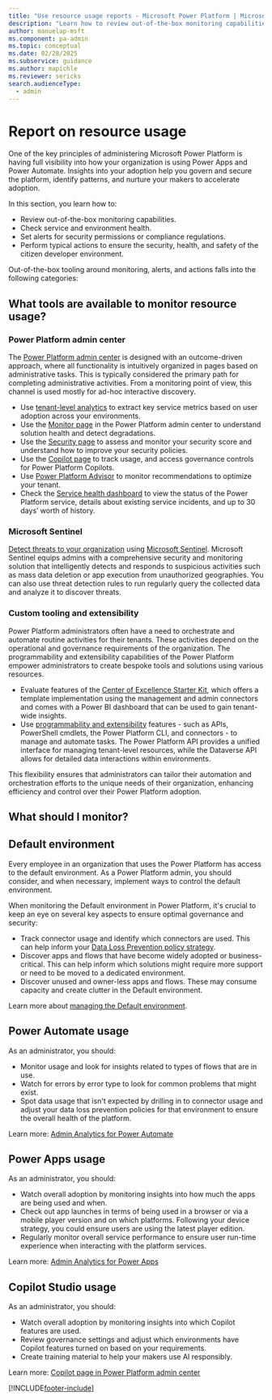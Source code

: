 ```yaml
---
title: "Use resource usage reports - Microsoft Power Platform | MicrosoftDocs"
description: "Learn how to review out-of-the-box monitoring capabilities, check service and environment health, set alerts on security permissions or compliance regulations, and perform typical actions to ensure a secure, healthy, and safe citizen developer environment."
author: manuelap-msft
ms.component: pa-admin
ms.topic: conceptual
ms.date: 02/28/2025
ms.subservice: guidance
ms.author: mapichle
ms.reviewer: sericks
search.audienceType: 
  - admin
---
```


# Report on resource usage

One of the key principles of administering Microsoft Power Platform is having full visibility into how your organization is using Power Apps and Power Automate. Insights into your adoption help you govern and secure the platform, identify patterns, and nurture your makers to accelerate adoption.

In this section, you learn how to:

- Review out-of-the-box monitoring capabilities.
- Check service and environment health.
- Set alerts for security permissions or compliance regulations.
- Perform typical actions to ensure the security, health, and safety of the citizen developer environment.

Out-of-the-box tooling around monitoring, alerts, and actions falls into the following categories:

## What tools are available to monitor resource usage?

### Power Platform admin center

The [Power Platform admin center](/power-platform/admin/new-admin-center) is designed with an outcome-driven approach, where all functionality is intuitively organized in pages based on administrative tasks. This is typically considered the primary path for completing administrative activities. From a monitoring point of view, this channel is used mostly for ad-hoc interactive discovery.

- Use [tenant-level analytics](/power-platform/admin/tenant-level-analytics) to extract key service metrics based on user adoption across your environments.
- Use the [Monitor page](/power-platform/admin/monitoring/monitoring-overview) in the Power Platform admin center to understand solution health and detect degradations.
- Use the [Security page](/power-platform/admin/security/security-overview) to assess and monitor your security score and understand how to improve your security policies.
- Use the [Copilot page](/power-platform/admin/copilot/copilot-hub) to track usage, and access governance controls for Power Platform Copilots.
- Use [Power Platform Advisor](/power-platform/admin/power-platform-advisor) to monitor recommendations to optimize your tenant.
- Check the [Service health dashboard](/power-platform/admin/check-online-service-health) to view the status of the Power Platform service, details about existing service incidents, and up to 30 days’ worth of history.

### Microsoft Sentinel

[Detect threats to your organization](threat-detection.md) using [Microsoft Sentinel](/azure/sentinel/business-applications/solution-overview). Microsoft Sentinel equips admins with a comprehensive security and monitoring solution that intelligently detects and responds to suspicious activities such as mass data deletion or app execution from unauthorized geographies. You can also use threat detection rules to run regularly query the collected data and analyze it to discover threats.

### Custom tooling and extensibility

Power Platform administrators often have a need to orchestrate and automate routine activities for their tenants. These activities depend on the operational and governance requirements of the organization. The programmability and extensibility capabilities of the Power Platform empower administrators to create bespoke tools and solutions using various resources.

- Evaluate features of the [Center of Excellence Starter Kit](../coe/starter-kit.md), which offers a template implementation using the management and admin connectors and comes with a Power BI dashboard that can be used to gain tenant-wide insights.
- Use [programmability and extensibility](/power-platform/admin/programmability-extensibility-overview) features - such as APIs, PowerShell cmdlets, the Power Platform CLI, and connectors - to manage and automate tasks. The Power Platform API provides a unified interface for managing tenant-level resources, while the Dataverse API allows for detailed data interactions within environments.

This flexibility ensures that administrators can tailor their automation and orchestration efforts to the unique needs of their organization, enhancing efficiency and control over their Power Platform adoption.

## What should I monitor?

## Default environment

Every employee in an organization that uses the Power Platform has access to the default environment. As a Power Platform admin, you should consider, and when necessary, implement ways to control the default environment.

When monitoring the Default environment in Power Platform, it's crucial to keep an eye on several key aspects to ensure optimal governance and security:

- Track connector usage and identify which connectors are used. This can help inform your [Data Loss Prevention policy strategy](dlp-strategy.md).
- Discover apps and flows that have become widely adopted or business-critical. This can help inform which solutions might require more support or need to be moved to a dedicated environment.
- Discover unused and owner-less apps and flows. These may consume capacity and create clutter in the Default environment.

Learn more about [managing the Default environment](manage-default-environment.md).

## Power Automate usage

As an administrator, you should:

- Monitor usage and look for insights related to types of flows that are in use.
- Watch for errors by error type to look for common problems that might exist.
- Spot data usage that isn't expected by drilling in to connector usage and adjust your data loss prevention policies for that environment to ensure the overall health of the platform.

Learn more: [Admin Analytics for Power Automate](../../admin/analytics-flow.md)

## Power Apps usage

As an administrator, you should:

- Watch overall adoption by monitoring insights into how much the apps are being used and when.
- Check out app launches in terms of being used in a browser or via a mobile player version and on which platforms. Following your device strategy, you could ensure users are using the latest player edition.
- Regularly monitor overall service performance to ensure user run-time experience when interacting with the platform services.

Learn more: [Admin Analytics for Power Apps](../../admin/analytics-powerapps.md)

## Copilot Studio usage

As an administrator, you should:

- Watch overall adoption by monitoring insights into which Copilot features are used.
- Review governance settings and adjust which environments have Copilot features turned on based on your requirements.
- Create training material to help your makers use AI responsibly.

Learn more: [Copilot page in Power Platform admin center](/power-platform/admin/copilot/copilot-hub)

[!INCLUDE[footer-include](../../includes/footer-banner.md)]
